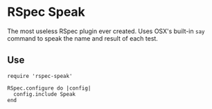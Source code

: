 # RSpec Speak

The most useless RSpec plugin ever created. Uses OSX's built-in `say` command
to speak the name and result of each test.

## Use

```
require 'rspec-speak'

RSpec.configure do |config|
  config.include Speak
end
```
